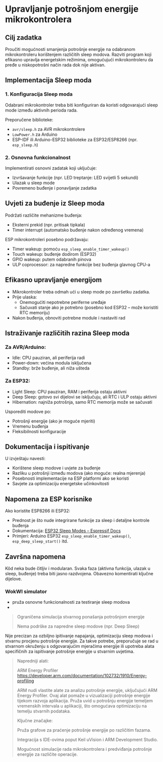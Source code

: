 # Upravljanje potrošnjom energije mikrokontrolera 

## Cilj zadatka

Proučiti mogućnosti smanjenja potrošnje energije na odabranom mikrokontroleru korištenjem različitih sleep modova. Razviti program koji efikasno upravlja energetskim režimima, omogućujući mikrokontroleru da pređe u niskopotrošni način rada dok nije aktivan.

## Implementacija Sleep moda

### 1. Konfiguracija Sleep moda

Odabrani mikrokontroler treba biti konfiguriran da koristi odgovarajući sleep mode između aktivnih perioda rada.

Preporučene biblioteke:
- `avr/sleep.h` za AVR mikrokontrolere
- `LowPower.h` za Arduino
- ESP-IDF ili Arduino-ESP32 biblioteke za ESP32/ESP8266 (npr. `esp_sleep.h`)

### 2. Osnovna funkcionalnost

Implementirati osnovni zadatak koji uključuje:
- Izvršavanje funkcije (npr. LED treptanje: LED svijetli 5 sekundi)
- Ulazak u sleep mode
- Povremeno buđenje i ponavljanje zadatka

## Uvjeti za buđenje iz Sleep moda

Podržati različite mehanizme buđenja:
- Eksterni prekid (npr. pritisak tipkala)
- Timer interrupt (automatsko buđenje nakon određenog vremena)

ESP mikrokontroleri posebno podržavaju:
- Timer wakeup: pomoću `esp_sleep_enable_timer_wakeup()`
- Touch wakeup: buđenje dodirom (ESP32)
- GPIO wakeup: putem odabranih pinova
- ULP coprocessor: za napredne funkcije bez buđenja glavnog CPU-a

## Efikasno upravljanje energijom

- Mikrokontroler treba odmah ući u sleep mode po završetku zadatka.
- Prije ulaska:
  - Onemogućiti nepotrebne periferne uređaje
  - Sačuvati stanje ako je potrebno (posebno kod ESP32 – može koristiti RTC memoriju)
- Nakon buđenja, obnoviti potrebne module i nastaviti rad

## Istraživanje različitih razina Sleep moda

### Za AVR/Arduino:
- Idle: CPU pauziran, ali periferija radi
- Power-down: većina modula isključena
- Standby: brže buđenje, ali niža ušteda

### Za ESP32:
- Light Sleep: CPU pauziran, RAM i periferija ostaju aktivni
- Deep Sleep: gotovo svi dijelovi se isključuju, ali RTC i ULP ostaju aktivni
- Hibernation: najniža potrošnja, samo RTC memorija može se sačuvati

Usporediti modove po:
- Potrošnji energije (ako je moguće mjeriti)
- Vremenu buđenja
- Fleksibilnosti konfiguracije

## Dokumentacija i ispitivanje

U izvještaju navesti:
- Korištene sleep modove i uvjete za buđenje
- Razliku u potrošnji između modova (ako moguće: realna mjerenja)
- Posebnosti implementacije na ESP platformi ako se koristi
- Savjete za optimizaciju energetske učinkovitosti

## Napomena za ESP korisnike

Ako koristite ESP8266 ili ESP32:
- Prednost je što nude integrirane funkcije za sleep i detaljne kontrole buđenja
- Dokumentacija: [ESP32 Sleep Modes – Espressif Docs](https://docs.espressif.com/projects/esp-idf/en/latest/esp32/api-reference/system/sleep_modes.html)
- Primjeri: Arduino ESP32 `esp_sleep_enable_timer_wakeup()`, `esp_deep_sleep_start()` itd.

## Završna napomena

Kôd neka bude čitljiv i modularan. Svaka faza (aktivna funkcija, ulazak u sleep, buđenje) treba biti jasno razdvojena. Obavezno komentirati ključne dijelove.
### WokWI simulator
- pruža osnovne funkcionalnosti za testiranje sleep modova
- 
> Ograničena simulacija stvarnog ponašanja potrošnjom energije
> 
> Nema podrške za napredne sleep modove (npr. Deep Sleep)
> 
> 
 Nije  precizan za ozbiljno ipitivanje napajanja, optimizaciju sleep modova i stvarnu procjenu potrošnje energije. Za takve potrebe, preporučuje se rad u stvarnom okruženju s odgovarajućim mjeračima energije ili upotreba alata specifičnih za ispitivanje  potrošnje energije u stvarnim uvjetima.
 
> Napredniji alati:
> 
> ARM Energy Profiler https://developer.arm.com/documentation/102732/1910/Energy-profiling
> 
> ARM nudi vlastite alate za analizu potrošnje energije, uključujući ARM Energy Profiler. Ovaj alat pomaže u vizualizaciji potrošnje energije tijekom razvoja aplikacija. Pruža uvid u potrošnju energije temeljem vremenskih intervala u aplikaciji, što omogućava optimizaciju na temelju stvarnih podataka.
> 
> Ključne značajke:
> 
> Pruža grafove za praćenje potrošnje energije po različitim fazama.
> 
> Integracija s IDE-ovima poput Keil uVision i ARM Development Studio.
> 
> Mogućnost simulacije rada mikrokontrolera i predviđanja potrošnje energije za različite operacije.
> 
